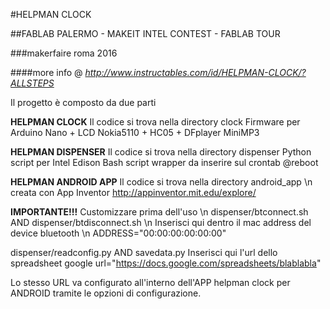 #HELPMAN CLOCK

##FABLAB PALERMO - MAKEIT INTEL CONTEST - FABLAB TOUR

###makerfaire roma 2016

####more info @
_http://www.instructables.com/id/HELPMAN-CLOCK/?ALLSTEPS_


Il progetto è composto da due parti

**HELPMAN CLOCK**
Il codice si trova nella directory clock
Firmware per Arduino Nano + LCD Nokia5110 + HC05 + DFplayer MiniMP3


**HELPMAN DISPENSER**
Il codice si trova nella directory dispenser
Python script per Intel Edison
Bash script wrapper da inserire sul crontab @reboot


**HELPMAN ANDROID APP**
Il codice si trova nella directory android_app \n
creata con App Inventor http://appinventor.mit.edu/explore/


**IMPORTANTE!!!**  Customizzare prima dell'uso \n
dispenser/btconnect.sh AND dispenser/btdisconnect.sh \n
Inserisci qui dentro il mac address del device bluetooth \n 
ADDRESS="00:00:00:00:00:00"


dispenser/readconfig.py AND savedata.py
Inserisci qui l'url dello spreadsheet google
url="https://docs.google.com/spreadsheets/blablabla"


Lo stesso URL va configurato all'interno dell'APP helpman clock per ANDROID
tramite le opzioni di configurazione.
